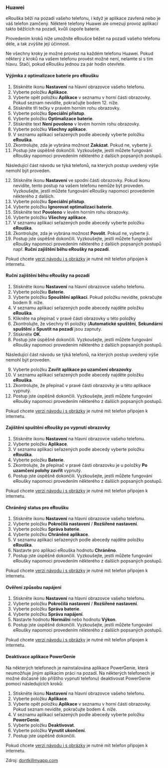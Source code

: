 ### Huawei
eRouška běží na pozadí vašeho telefonu, i když je aplikace zavřená nebo je váš telefon zamčený. Některé telefony Huawei ale omezují provoz aplikací takto běžících na pozadí, kvůli úspoře baterie.

Provedením kroků níže umožníte eRoušce běžet na pozadí vašeho telefonu déle, a tak zvýšíte její účinnost.

Ne všechny kroky je možné provést na každém telefonu Huawei. Pokud některý z kroků na vašem telefonu provést možné není, nelamte si s tím hlavu. Stačí, pokud eRoušku jednou za pár hodin otevřete.

#### Výjimka z optimalizace baterie pro eRoušku

1. 	Stiskněte ikonu **Nastavení** na hlavní obrazovce vašeho telefonu.
2. 	Vyberte položku **Aplikace**.
3. 	Vyberte opět položku **Aplikace** v seznamu v horní části obrazovky. Pokud seznam nevidíte, pokračujte bodem 12. níže.
4. 	Stiskněte tři tečky v pravém horním rohu obrazovky.
5. 	Vyberte položku **Speciální přístup**.
6. 	Vyberte položku **Optimalizace baterie**.
7. 	Stiskněte text **Není povoleno** v levém horním rohu obrazovky.
8. 	Vyberte položku **Všechny aplikace**.
9. 	V seznamu aplikací seřazených podle abecedy vyberte položku **eRouška**.
10.  Zkontrolujte, zda je vybrána možnost **Zakázat**. Pokud ne, vyberte ji.
11.  Postup jste úspěšně dokončili. Vyzkoušejte, jestli můžete fungování eRoušky napomoci provedením některého z dalších popsaných postupů.


Následující část návodu se týká telefonů, na kterých postup uvedený výše nemohl být proveden.

12.  Stiskněte ikonu **Nastavení** ve spodní části obrazovky. Pokud ikonu nevidíte, tento postup na vašem telefonu nemůže být proveden. Vyzkoušejte, jestli můžete fungování eRoušky napomoci provedením některého z dalších.
13.  Vyberte položku **Speciální přístup**.
14.  Vyberte položku **Ignorovat optimalizaci baterie**.
15.  Stiskněte text **Povoleno** v levém horním rohu obrazovky.
16.  Vyberte položku **Všechny aplikace**.
17.  V seznamu aplikací seřazených podle abecedy vyberte položku **eRouška**.
18.  Zkontrolujte, zda je vybrána možnost **Povolit**. Pokud ne, vyberte ji.
19.  Postup jste úspěšně dokončili. Vyzkoušejte, jestli můžete fungování eRoušky napomoci provedením některého z dalších popsaných postupů např. **Ruční zajištění běhu eRoušky na pozadí**.

 Pokud chcete [verzi návodu i s obrázky](https://www.erouska.cz/navody/Huawei/1_vyjimka%20_z_optimalizace_baterie_pro_eRousku.pdf) je nutné mít telefon připojen k internetu. 

#### Ruční zajištění běhu eRoušky na pozadí

1. 	Stiskněte ikonu **Nastavení** na hlavní obrazovce vašeho telefonu.
2. 	Vyberte položku **Baterie**.
3. 	Vyberte položku **Spouštění aplikací**. Pokud položku nevidíte, pokračujte bodem 9. níže.
4. 	V seznamu aplikací seřazených podle abecedy najděte položku **eRouška**.
5. 	Klikněte na přepínač v pravé části obrazovky u této položky
6. 	Zkontrolujte, že všechny tři položky (**Automatické spuštění**, **Sekundární spuštění** a **Spustit na pozadí** jsou zapnuty.
7. 	Stiskněte **OK**.
8.  Postup jste úspěšně dokončili. Vyzkoušejte, jestli můžete fungování eRoušky napomoci provedením některého z dalších popsaných postupů.

Následující část návodu se týká telefonů, na kterých postup uvedený výše nemohl být proveden.

9.   Vyberte položku **Zavřít aplikace po uzamčení obrazovky**.
10.  V seznamu aplikací seřazených podle abecedy najděte položku **eRouška**.
11.  Zkontrolujte, že přepínač v pravé části obrazovky je u této aplikace vypnutý.
12.  Postup jste úspěšně dokončili. Vyzkoušejte, jestli můžete fungování eRoušky napomoci provedením některého z dalších popsaných postupů.

 Pokud chcete [verzi návodu i s obrázky](https://www.erouska.cz/navody/Huawei/2_rucni_zajistei_behu_eRousky_na_pozadi.pdf) je nutné mít telefon připojen k internetu. 

#### Zajištění spuštění eRoušky po vypnutí obrazovky

1. 	Stiskněte ikonu **Nastavení** na hlavní obrazovce vašeho telefonu.
2. 	Vyberte položku **Aplikace**.
3. 	V seznamu aplikací seřazených podle abecedy vyberte položku **eRouška**.
4. 	Vyberte položku **Baterie**.
5. 	Zkontrolujte, že přepínač v pravé části obrazovku je u položky **Po uzamčení polohy zavřít** vypnutý.
6. 	Postup jste úspěšně dokončili. Vyzkoušejte, jestli můžete fungování eRoušky napomoci provedením některého z dalších popsaných postupů.

Pokud chcete [verzi návodu i s obrázky](https://www.erouska.cz/navody/Huawei/3_zajisteni_spusteni_eRousky_po_vypnuti_obrazovky.pdf) je nutné mít telefon připojen k internetu.

#### Chráněný status pro eRoušku

1. 	Stiskněte ikonu **Nastavení** na hlavní obrazovce vašeho telefonu.
2. 	Vyberte položku **Pokročilá nastavení** / **Rozšířené nastavení**.
3. 	Vyberte položku **Správa baterie**.
4. 	Vyberte položku **Chráněné aplikace**.
5. 	V seznamu aplikací seřazených podle abecedy najděte položku **eRouška**.
6. 	Nastavte pro aplikaci eRouška hodnotu **Chráněno**.
7. 	Postup jste úspěšně dokončili. Vyzkoušejte, jestli můžete fungování eRoušky napomoci provedením některého z dalších popsaných postupů.

 Pokud chcete [verzi návodu i s obrázky](https://www.erouska.cz/navody/Huawei/4_chraneny_status_pro_eRousku.pdf) je nutné mít telefon připojen k internetu.   

#### Ověření způsobu napájení

1. 	Stiskněte ikonu **Nastavení** na hlavní obrazovce vašeho telefonu.
2. 	Vyberte položku **Pokročilá nastavení** / **Rozšířené nastavení**.
3. 	Vyberte položku **Správa baterie**.
4. 	Vyberte položku **Správa napájení**.
5. 	Nastavte hodnotu **Normální** nebo hodnotu **Výkon**.
6. 	Postup jste úspěšně dokončili. Vyzkoušejte, jestli můžete fungování eRoušky napomoci provedením některého z dalších popsaných postupů.

Pokud chcete [verzi návodu i s obrázky](https://www.erouska.cz/navody/Huawei/5_overeni_zpusobu_napajeni.pdf) je nutné mít telefon připojen k internetu. 

#### Deaktivace aplikace PowerGenie

Na některých telefonech je nainstalována aplikace PowerGenie, která neumožňuje jiným aplikacím práci na pozadí. Na některých telefonech je možné dočasně (do příštího vypnutí telefonu) deaktivovat PowerGenie pomocí následujících kroků:

1. 	Stiskněte ikonu **Nastavení** na hlavní obrazovce vašeho telefonu.
2. 	Vyberte položku **Aplikace**.
3. 	Vyberte opět položku **Aplikace** v seznamu v horní části obrazovky. Pokud seznam nevidíte, pokračujte bodem 4. níže.
4. 	V seznamu aplikací seřazených podle abecedy vyberte položku **PowerGenie**.
5. 	Vyberte položku **Deaktivovat**.
6. 	Vyberte položku **Vynutit ukončení**.
7. 	Postup jste úspěšně dokončili.

 Pokud chcete [verzi návodu i s obrázky](https://www.erouska.cz/navody/Huawei/6_deaktivace_aplikace_powerGenie.pdf) je nutné mít telefon připojen k internetu. 

Zdroj: [dontkillmyapp.com](https://dontkillmyapp.com/?utm_source=erouska&utm_medium=odkaz&utm_campaign=koronavirus)
